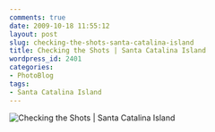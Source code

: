 ```yaml
---
comments: true
date: 2009-10-18 11:55:12
layout: post
slug: checking-the-shots-santa-catalina-island
title: Checking the Shots | Santa Catalina Island
wordpress_id: 2401
categories:
- PhotoBlog
tags:
- Santa Catalina Island
---
```


![Checking the Shots | Santa Catalina Island](http://ryanfitzer.com/main/wp-content/uploads/2009/10/catalina-island-29.jpg)
